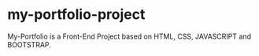 # my-portfolio-project
My-Portfolio is a Front-End Project based on HTML, CSS, JAVASCRIPT and BOOTSTRAP.
